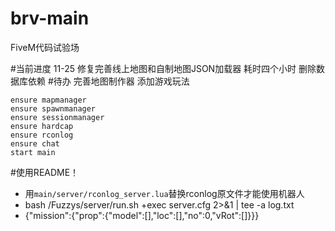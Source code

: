 # brv-main
FiveM代码试验场

#当前进度 11-25
修复完善线上地图和自制地图JSON加载器 耗时四个小时
删除数据库依赖
#待办
完善地图制作器
添加游戏玩法

```
ensure mapmanager
ensure spawnmanager
ensure sessionmanager
ensure hardcap
ensure rconlog
ensure chat
start main
```
#使用README！
- 用`main/server/rconlog_server.lua`替换rconlog原文件才能使用机器人
- bash /Fuzzys/server/run.sh +exec server.cfg 2>&1 | tee -a log.txt
- {"mission":{"prop":{"model":[],"loc":[],"no":0,"vRot":[]}}}
